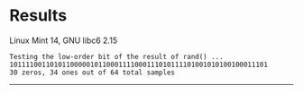 Results
=======

Linux Mint 14, GNU libc6 2.15

    Testing the low-order bit of the result of rand() ...
    1011110011010110000010110001111000111010111101001010100100011101
    30 zeros, 34 ones out of 64 total samples

---

